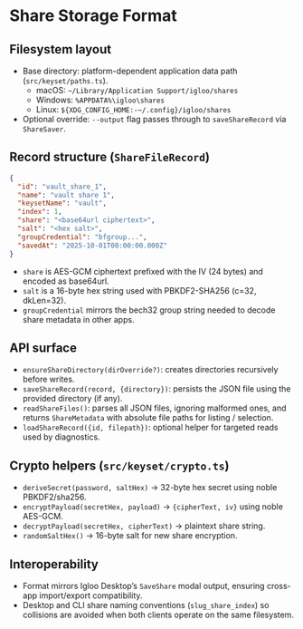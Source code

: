 # Share Storage Format

## Filesystem layout
- Base directory: platform-dependent application data path (`src/keyset/paths.ts`).
  - macOS: `~/Library/Application Support/igloo/shares`
  - Windows: `%APPDATA%\igloo\shares`
  - Linux: `${XDG_CONFIG_HOME:-~/.config}/igloo/shares`
- Optional override: `--output` flag passes through to `saveShareRecord` via `ShareSaver`.

## Record structure (`ShareFileRecord`)
```json
{
  "id": "vault_share_1",
  "name": "vault share 1",
  "keysetName": "vault",
  "index": 1,
  "share": "<base64url ciphertext>",
  "salt": "<hex salt>",
  "groupCredential": "bfgroup...",
  "savedAt": "2025-10-01T00:00:00.000Z"
}
```
- `share` is AES-GCM ciphertext prefixed with the IV (24 bytes) and encoded as base64url.
- `salt` is a 16-byte hex string used with PBKDF2-SHA256 (c=32, dkLen=32).
- `groupCredential` mirrors the bech32 group string needed to decode share metadata in other apps.

## API surface
- `ensureShareDirectory(dirOverride?)`: creates directories recursively before writes.
- `saveShareRecord(record, {directory})`: persists the JSON file using the provided directory (if any).
- `readShareFiles()`: parses all JSON files, ignoring malformed ones, and returns `ShareMetadata` with absolute file paths for listing / selection.
- `loadShareRecord({id, filepath})`: optional helper for targeted reads used by diagnostics.

## Crypto helpers (`src/keyset/crypto.ts`)
- `deriveSecret(password, saltHex)` → 32-byte hex secret using noble PBKDF2/sha256.
- `encryptPayload(secretHex, payload)` → `{cipherText, iv}` using noble AES-GCM.
- `decryptPayload(secretHex, cipherText)` → plaintext share string.
- `randomSaltHex()` → 16-byte salt for new share encryption.

## Interoperability
- Format mirrors Igloo Desktop’s `SaveShare` modal output, ensuring cross-app import/export compatibility.
- Desktop and CLI share naming conventions (`slug_share_index`) so collisions are avoided when both clients operate on the same filesystem.
